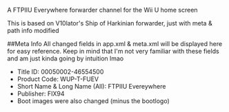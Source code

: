 A FTPIIU Everywhere forwarder channel for the Wii U home screen

This is based on V10lator's Ship of Harkinian forwarder, just with meta & path info modified

##Meta Info
All changed fields in app.xml & meta.xml will be displayed here for easy reference. Keep in mind that I'm not very familiar with these fields and am just kinda going by intuition lmao  
- Title ID: 00050002-46554500
- Product Code: WUP-T-FUEV
- Short Name & Long Name (All): FTPIIU Evereywhere
- Publisher: FIX94
- Boot images were also changed (minus the bootlogo)
